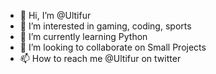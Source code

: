 - 👋 Hi, I’m @Ultifur
- 👀 I’m interested in gaming, coding, sports
- 🌱 I’m currently learning Python
- 💞️ I’m looking to collaborate on Small Projects
- 📫 How to reach me @Ultifur on twitter

<!---
Ultifur/Ultifur is a ✨ special ✨ repository because its `README.md` (this file) appears on your GitHub profile.
You can click the Preview link to take a look at your changes.
--->
